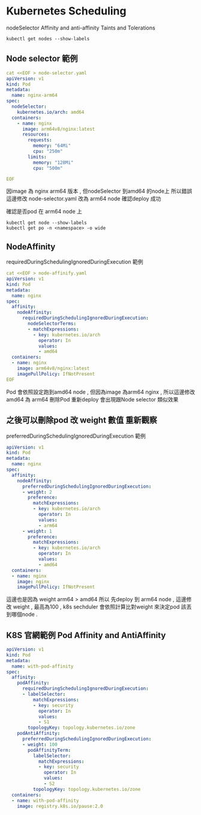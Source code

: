 # Kubernetes Scheduling

nodeSelector
Affinity and anti-affinity
Taints and Tolerations

```shell
kubectl get nodes --show-labels
```

## Node selector 範例
```yaml
cat <<EOF > node-selector.yaml
apiVersion: v1
kind: Pod
metadata:
  name: nginx-arm64
spec:
  nodeSelector:
    kubernetes.io/arch: amd64
  containers:
    - name: nginx
      image: arm64v8/nginx:latest
      resources:
        requests:
          memory: "64Mi"
          cpu: "250m"
        limits:
          memory: "128Mi"
          cpu: "500m"

EOF
```

因image 為 nginx arm64 版本 , 但nodeSelector 到amd64 的node上 所以錯誤
這邊修改 node-selector.yaml 改為 arm64 node 確認deploy 成功

確認是否pod 在 arm64 node 上

```shell
kubectl get node --show-labels
kubectl get po -n <namespace> -o wide
```



## NodeAffinity
requiredDuringSchedulingIgnoredDuringExecution 範例
```yaml
cat <<EOF > node-affinify.yaml
apiVersion: v1
kind: Pod
metadata:
  name: nginx
spec:
  affinity:
    nodeAffinity:
      requiredDuringSchedulingIgnoredDuringExecution:
        nodeSelectorTerms:
        - matchExpressions:
          - key: kubernetes.io/arch
            operator: In
            values:
            - amd64            
  containers:
  - name: nginx
    image: arm64v8/nginx:latest
    imagePullPolicy: IfNotPresent
EOF
```
Pod 會依照設定跑到amd64 node , 但因為image 為arm64 nginx , 所以這邊修改amd64 為 arm64
刪除Pod 重新deploy 會出現跟Node selector 類似效果


## 之後可以刪除pod 改 weight 數值 重新觀察
preferredDuringSchedulingIgnoredDuringExecution 範例
```yaml
apiVersion: v1
kind: Pod
metadata:
  name: nginx
spec:
  affinity:
    nodeAffinity:
      preferredDuringSchedulingIgnoredDuringExecution:
      - weight: 2
        preference:
          matchExpressions:
          - key: kubernetes.io/arch
            operator: In
            values:
            - arm64
      - weight: 1
        preference:
          matchExpressions:
          - key: kubernetes.io/arch
            operator: In
            values:
            - amd64
  containers:
  - name: nginx
    image: nginx
    imagePullPolicy: IfNotPresent
```
這邊也是因為 weight arm64 > amd64 所以 先deploy 到 arm64 node , 這邊修改 weight ,
最高為100 , k8s sechduler 會依照計算比對weight 來決定pod 該丟到哪個node .

## K8S 官網範例 Pod Affinity and AntiAffinity
```yaml
apiVersion: v1
kind: Pod
metadata:
  name: with-pod-affinity
spec:
  affinity:
    podAffinity:
      requiredDuringSchedulingIgnoredDuringExecution:
      - labelSelector:
          matchExpressions:
          - key: security
            operator: In
            values:
            - S1
        topologyKey: topology.kubernetes.io/zone
    podAntiAffinity:
      preferredDuringSchedulingIgnoredDuringExecution:
      - weight: 100
        podAffinityTerm:
          labelSelector:
            matchExpressions:
            - key: security
              operator: In
              values:
              - S2
          topologyKey: topology.kubernetes.io/zone
  containers:
  - name: with-pod-affinity
    image: registry.k8s.io/pause:2.0
```
